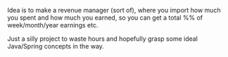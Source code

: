 Idea is to make a revenue manager (sort of), where you import how much you spent and how much you earned, so you can get a total %% of week/month/year earnings etc.

Just a silly project to waste hours and hopefully grasp some ideal Java/Spring concepts in the way.
